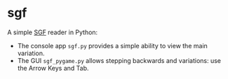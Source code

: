 # sgf

A simple [SGF](http://www.red-bean.com/sgf/sgf4.html) reader in Python:
* The console app `sgf.py` provides a simple ability to view the main variation.
* The GUI `sgf_pygame.py` allows stepping backwards and variations: use the Arrow Keys and Tab.

